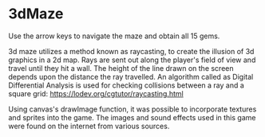 # 3dMaze
Use the arrow keys to navigate the maze and obtain all 15 gems.

3d maze utilizes a method known as raycasting, to create the illusion of 3d graphics in a 2d map. Rays are sent out along the player's field of view and travel until they hit a wall. The height of the line drawn on the screen depends upon the distance the ray travelled. An algorithm called as Digital Differential Analysis is used for checking collisions between a ray and a square grid: https://lodev.org/cgtutor/raycasting.html

Using canvas's drawImage function, it was possible to incorporate textures and sprites into the game. The images and sound effects used in this game were found on the internet from various sources. 
